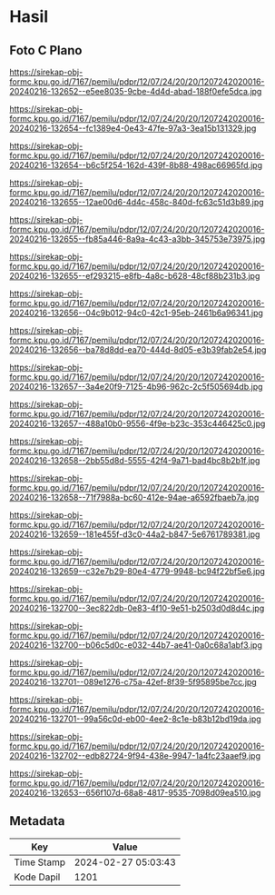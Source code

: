 # Hasil

## Foto C Plano

https://sirekap-obj-formc.kpu.go.id/7167/pemilu/pdpr/12/07/24/20/20/1207242020016-20240216-132652--e5ee8035-9cbe-4d4d-abad-188f0efe5dca.jpg

https://sirekap-obj-formc.kpu.go.id/7167/pemilu/pdpr/12/07/24/20/20/1207242020016-20240216-132654--fc1389e4-0e43-47fe-97a3-3ea15b131329.jpg

https://sirekap-obj-formc.kpu.go.id/7167/pemilu/pdpr/12/07/24/20/20/1207242020016-20240216-132654--b6c5f254-162d-439f-8b88-498ac66965fd.jpg

https://sirekap-obj-formc.kpu.go.id/7167/pemilu/pdpr/12/07/24/20/20/1207242020016-20240216-132655--12ae00d6-4d4c-458c-840d-fc63c51d3b89.jpg

https://sirekap-obj-formc.kpu.go.id/7167/pemilu/pdpr/12/07/24/20/20/1207242020016-20240216-132655--fb85a446-8a9a-4c43-a3bb-345753e73975.jpg

https://sirekap-obj-formc.kpu.go.id/7167/pemilu/pdpr/12/07/24/20/20/1207242020016-20240216-132655--ef293215-e8fb-4a8c-b628-48cf88b231b3.jpg

https://sirekap-obj-formc.kpu.go.id/7167/pemilu/pdpr/12/07/24/20/20/1207242020016-20240216-132656--04c9b012-94c0-42c1-95eb-2461b6a96341.jpg

https://sirekap-obj-formc.kpu.go.id/7167/pemilu/pdpr/12/07/24/20/20/1207242020016-20240216-132656--ba78d8dd-ea70-444d-8d05-e3b39fab2e54.jpg

https://sirekap-obj-formc.kpu.go.id/7167/pemilu/pdpr/12/07/24/20/20/1207242020016-20240216-132657--3a4e20f9-7125-4b96-962c-2c5f505694db.jpg

https://sirekap-obj-formc.kpu.go.id/7167/pemilu/pdpr/12/07/24/20/20/1207242020016-20240216-132657--488a10b0-9556-4f9e-b23c-353c446425c0.jpg

https://sirekap-obj-formc.kpu.go.id/7167/pemilu/pdpr/12/07/24/20/20/1207242020016-20240216-132658--2bb55d8d-5555-42f4-9a71-bad4bc8b2b1f.jpg

https://sirekap-obj-formc.kpu.go.id/7167/pemilu/pdpr/12/07/24/20/20/1207242020016-20240216-132658--71f7988a-bc60-412e-94ae-a6592fbaeb7a.jpg

https://sirekap-obj-formc.kpu.go.id/7167/pemilu/pdpr/12/07/24/20/20/1207242020016-20240216-132659--181e455f-d3c0-44a2-b847-5e6761789381.jpg

https://sirekap-obj-formc.kpu.go.id/7167/pemilu/pdpr/12/07/24/20/20/1207242020016-20240216-132659--c32e7b29-80e4-4779-9948-bc94f22bf5e6.jpg

https://sirekap-obj-formc.kpu.go.id/7167/pemilu/pdpr/12/07/24/20/20/1207242020016-20240216-132700--3ec822db-0e83-4f10-9e51-b2503d0d8d4c.jpg

https://sirekap-obj-formc.kpu.go.id/7167/pemilu/pdpr/12/07/24/20/20/1207242020016-20240216-132700--b06c5d0c-e032-44b7-ae41-0a0c68a1abf3.jpg

https://sirekap-obj-formc.kpu.go.id/7167/pemilu/pdpr/12/07/24/20/20/1207242020016-20240216-132701--089e1276-c75a-42ef-8f39-5f95895be7cc.jpg

https://sirekap-obj-formc.kpu.go.id/7167/pemilu/pdpr/12/07/24/20/20/1207242020016-20240216-132701--99a56c0d-eb00-4ee2-8c1e-b83b12bd19da.jpg

https://sirekap-obj-formc.kpu.go.id/7167/pemilu/pdpr/12/07/24/20/20/1207242020016-20240216-132702--edb82724-9f94-438e-9947-1a4fc23aaef9.jpg

https://sirekap-obj-formc.kpu.go.id/7167/pemilu/pdpr/12/07/24/20/20/1207242020016-20240216-132653--656f107d-68a8-4817-9535-7098d09ea510.jpg


## Metadata

| Key        | Value               |
| ---------- | ------------------- |
| Time Stamp | 2024-02-27 05:03:43 |
| Kode Dapil | 1201                |



